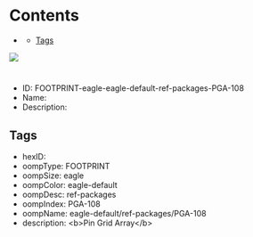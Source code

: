 



Contents
========

* [](#)
	* [Tags](#tags)
  
![][im]
# 

- ID: FOOTPRINT-eagle-eagle-default-ref-packages-PGA-108
- Name: 
- Description: 

## Tags

- hexID: 
- oompType: FOOTPRINT
- oompSize: eagle
- oompColor: eagle-default
- oompDesc: ref-packages
- oompIndex: PGA-108
- oompName: eagle-default/ref-packages/PGA-108
- description: &lt;b&gt;Pin Grid Array&lt;/b&gt;



[im]: image.png
